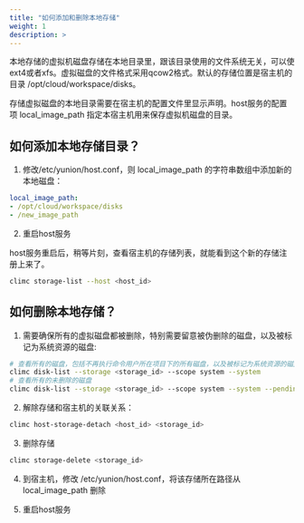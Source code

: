 ```yaml
---
title: "如何添加和删除本地存储"
weight: 1
description: >
---
```


本地存储的虚拟机磁盘存储在本地目录里，跟该目录使用的文件系统无关，可以使ext4或者xfs。虚拟磁盘的文件格式采用qcow2格式。默认的存储位置是宿主机的目录 /opt/cloud/workspace/disks。

存储虚拟磁盘的本地目录需要在宿主机的配置文件里显示声明。host服务的配置项 local_image_path 指定本宿主机用来保存虚拟机磁盘的目录。

## 如何添加本地存储目录？

1. 修改/etc/yunion/host.conf，则 local_image_path 的字符串数组中添加新的本地磁盘：

```yaml
local_image_path:
- /opt/cloud/workspace/disks
- /new_image_path
```

2. 重启host服务

host服务重启后，稍等片刻，查看宿主机的存储列表，就能看到这个新的存储注册上来了。

```bash
climc storage-list --host <host_id>
```

## 如何删除本地存储？

1. 需要确保所有的虚拟磁盘都被删除，特别需要留意被伪删除的磁盘，以及被标记为系统资源的磁盘:

```bash
# 查看所有的磁盘，包括不再执行命令用户所在项目下的所有磁盘，以及被标记为系统资源的磁盘
climc disk-list --storage <storage_id> --scope system --system
# 查看所有的未删除的磁盘
climc disk-list --storage <storage_id> --scope system --system --pending-delete
```

2. 解除存储和宿主机的关联关系：

```bash
climc host-storage-detach <host_id> <storage_id>
```

3. 删除存储

```bash
climc storage-delete <storage_id>
```

4. 到宿主机，修改 /etc/yunion/host.conf，将该存储所在路径从 local_image_path 删除

5. 重启host服务